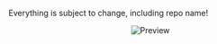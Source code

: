 Everything is subject to change, including repo name!

<p align="center">
  <img alt="Preview" src="https://i.imgur.com/Skz8fDc.gif">
</p>
